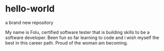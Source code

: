 # hello-world
a brand new repository

My name is Folu, certified software tester that is building skills to be a software developer.
Been fun so far learning to code and i wish myself the best in this career path.
Proud of the woman am becoming.
